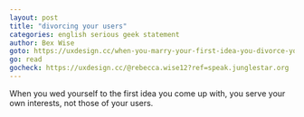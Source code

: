 ```yaml
---
layout: post
title: "divorcing your users"
categories: english serious geek statement
author: Bex Wise
goto: https://uxdesign.cc/when-you-marry-your-first-idea-you-divorce-your-user-fd4d90f9f92f?ref=speak.junglestar.org
go: read
gocheck: https://uxdesign.cc/@rebecca.wise12?ref=speak.junglestar.org
---
```

When you wed yourself to the first idea you come up with, you serve your own interests, not those of your users.
